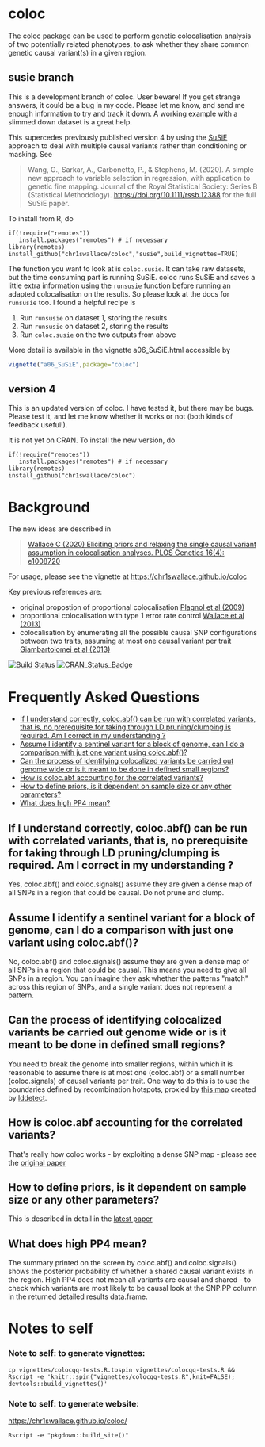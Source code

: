 coloc
=====



The coloc package can be used to perform genetic colocalisation
analysis of two potentially related phenotypes, to ask whether they
share common genetic causal variant(s) in a given region. 

## susie branch

This is a development branch of coloc.  User beware!  If you get strange answers, it could be a bug in my code.  Please let me know, and send me enough information to try and track it down.  A working example with a slimmed down dataset is a great help.

This supercedes previously published version 4 by using the [SuSiE](https://stephenslab.github.io/susieR/index.html) approach to deal with multiple causal variants rather than conditioning or masking.  See 
> Wang, G., Sarkar, A., Carbonetto, P., & Stephens, M. (2020). A simple new approach to variable selection in regression, with application to genetic fine mapping. Journal of the Royal Statistical Society: Series B (Statistical Methodology). https://doi.org/10.1111/rssb.12388
for the full SuSiE paper.  

To install from R, do
```
if(!require("remotes"))
   install.packages("remotes") # if necessary
library(remotes)
install_github("chr1swallace/coloc","susie",build_vignettes=TRUE)
```

The function you want to look at is `coloc.susie`. It can take raw datasets, but the time consuming part is running SuSiE.  coloc runs SuSiE and saves a little extra information using the `runsusie` function before running an adapted colocalisation on the results.  So please look at the docs for `runsusie` too. I found a helpful recipe is
1. Run `runsusie` on dataset 1, storing the results
2. Run `runsusie` on dataset 2, storing the results
3. Run `coloc.susie` on the two outputs from above

More detail is available in the vignette a06_SuSiE.html accessible by

``` R
vignette("a06_SuSiE",package="coloc")
```

## version 4

This is an updated version of coloc.  I have tested it, but there may be bugs. Please test it, and let me know whether it works or not (both kinds of feedback useful!).  

It is not yet on CRAN. To install the new version, do
```
if(!require("remotes"))
   install.packages("remotes") # if necessary
library(remotes)
install_github("chr1swallace/coloc")
```


# Background

The new ideas are described in 
> [Wallace C (2020) Eliciting priors and relaxing the single causal variant assumption in colocalisation analyses. PLOS Genetics 16(4): e1008720](https://doi.org/10.1371/journal.pgen.1008720)

For usage, please see the vignette at https://chr1swallace.github.io/coloc

Key previous references are:
- original propostion of proportional colocalisation [Plagnol et al (2009)](http://www.ncbi.nlm.nih.gov/pubmed/19039033)
- proportional colocalisation with type 1 error rate control [Wallace et al (2013)](http://onlinelibrary.wiley.com/doi/10.1002/gepi.21765/abstract)
- colocalisation by enumerating all the possible causal SNP configurations between two traits, assuming at most one causal variant per trait [Giambartolomei et al (2013)](http://journals.plos.org/plosgenetics/article?id=10.1371/journal.pgen.1004383)

[![Build Status](https://travis-ci.org/chr1swallace/coloc.svg?branch=master)](https://travis-ci.org/chr1swallace/coloc)
[![CRAN_Status_Badge](http://www.r-pkg.org/badges/version/coloc)](https://cran.r-project.org/package=coloc)


# Frequently Asked Questions

- [If I understand correctly, coloc.abf() can be run with correlated variants, that is, no prerequisite for taking through LD pruning/clumping is required. Am I correct in my understanding ?](#if-i-understand-correctly-colocabf-can-be-run-with-correlated-variants-that-is-no-prerequisite-for-taking-through-ld-pruningclumping-is-required-am-i-correct-in-my-understanding-)
- [Assume I identify a sentinel variant for a block of genome, can I do a comparison with just one variant using coloc.abf()?](#assume-i-identify-a-sentinel-variant-for-a-block-of-genome-can-i-do-a-comparison-with-just-one-variant-using-colocabf)
- [Can the process of identifying colocalized variants be carried out genome wide or is it meant to be done in defined small regions?](#can-the-process-of-identifying-colocalized-variants-be-carried-out-genome-wide-or-is-it-meant-to-be-done-in-defined-small-regions)
- [How is coloc.abf accounting for the correlated variants?](how-is-colocabf-accounting-for-the-correlated-variants)
- [How to define priors, is it dependent on sample size or any other parameters?](how-to-define-priors-is-it-dependent-on-sample-size-or-any-other-parameters)
- [What does high PP4 mean?](what-does-high-pp4-mean)

## If I understand correctly, coloc.abf() can be run with correlated variants, that is, no prerequisite for taking through LD pruning/clumping is required. Am I correct in my understanding ?

Yes, coloc.abf() and coloc.signals() assume they are given a dense map of all SNPs in a region that could be causal.   Do not prune and clump.

## Assume I identify a sentinel variant for a block of genome, can I do a comparison with just one variant using coloc.abf()?

No, coloc.abf() and coloc.signals() assume they are given a dense map of all SNPs in a region that could be causal. This means you need to give all SNPs in a region. You can imagine they ask whether the patterns "match" across this region of SNPs, and a single variant does not represent a pattern. 

## Can the process of identifying colocalized variants be carried out genome wide or is it meant to be done in defined small regions?

You need to break the genome into smaller regions, within which it is reasonable to assume there is at most one (coloc.abf) or a small number (coloc.signals) of causal variants per trait.  One way to do this is to use the boundaries defined by recombination hotspots, proxied by [this map](https://bitbucket.org/nygcresearch/ldetect-data/src/master/) created by [lddetect](https://academic.oup.com/bioinformatics/article/32/2/283/1743626).

## How is coloc.abf accounting for the correlated variants?

That's really how coloc works - by exploiting a dense SNP map - please see the [original paper](https://journals.plos.org/plosgenetics/article?id=10.1371/journal.pgen.1004383)

## How to define priors, is it dependent on sample size or any other parameters?

This is described in detail in the [latest paper](https://journals.plos.org/plosgenetics/article?id=10.1371/journal.pgen.1008720)

## What does high PP4 mean?

The summary printed on the screen by coloc.abf() and coloc.signals() shows the posterior probability of whether a shared causal variant exists in the region. High PP4 does not mean all variants are causal and shared - to check which variants are most likely to be causal look at the SNP.PP column in the returned detailed results data.frame.

# Notes to self

### Note to self: to generate vignettes:
```
cp vignettes/colocqq-tests.R.tospin vignettes/colocqq-tests.R && Rscript -e 'knitr::spin("vignettes/colocqq-tests.R",knit=FALSE); devtools::build_vignettes()'
```

### Note to self: to generate website:
https://chr1swallace.github.io/coloc/
```
Rscript -e "pkgdown::build_site()"
```
